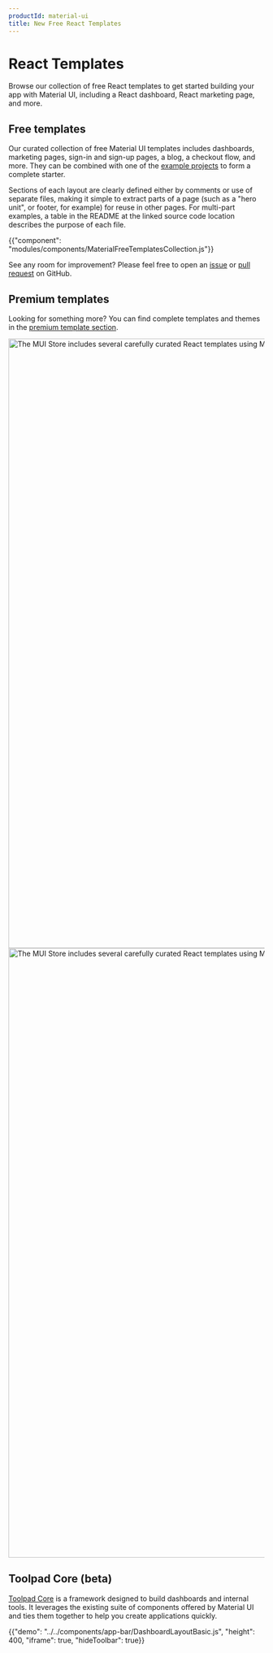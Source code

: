 ```yaml
---
productId: material-ui
title: New Free React Templates
---
```


# React Templates

<p class="description">Browse our collection of free React templates to get started building your app with Material UI, including a React dashboard, React marketing page, and more.</p>

<!-- #default-branch-switch -->

## Free templates

Our curated collection of free Material UI templates includes dashboards, marketing pages, sign-in and sign-up pages, a blog, a checkout flow, and more.
They can be combined with one of the [example projects](/material-ui/getting-started/example-projects/) to form a complete starter.

Sections of each layout are clearly defined either by comments or use of separate files,
making it simple to extract parts of a page (such as a "hero unit", or footer, for example)
for reuse in other pages.
For multi-part examples, a table in the README at the linked source code location describes
the purpose of each file.

{{"component": "modules/components/MaterialFreeTemplatesCollection.js"}}

See any room for improvement?
Please feel free to open an [issue](https://github.com/mui/material-ui/issues/new/choose) or [pull request](https://github.com/mui/material-ui/pulls) on GitHub.

## Premium templates

Looking for something more? You can find complete templates and themes in the <a href="https://mui.com/store/?utm_source=docs&utm_medium=referral&utm_campaign=templates-store">premium template section</a>.

<a href="https://mui.com/store/?utm_source=docs&utm_medium=referral&utm_campaign=templates-store">
<span class="only-light-mode">
<img src="/static/images/themes-display-light.png" alt="The MUI Store includes several carefully curated React templates using Material UI" width="2280" height="1200" />
</span>
<span class="only-dark-mode">
<img src="/static/images/themes-display-dark.png" alt="The MUI Store includes several carefully curated React templates using Material UI" width="2280" height="1200" />
</span>
</a>

## Toolpad Core (beta)

[Toolpad Core](https://mui.com/toolpad/core/introduction/) is a framework designed to build dashboards and internal tools. It leverages the existing suite of components offered by Material UI and ties them together to help you create applications quickly.

{{"demo": "../../components/app-bar/DashboardLayoutBasic.js", "height": 400, "iframe": true, "hideToolbar": true}}
